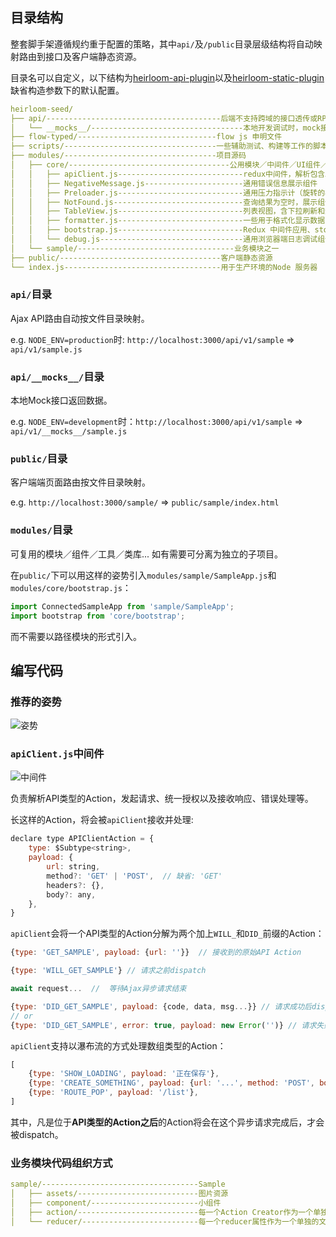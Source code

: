 ## 目录结构

整套脚手架遵循规约重于配置的策略，其中`api/`及`/public`目录层级结构将自动映射路由到接口及客户端静态资源。

目录名可以自定义，以下结构为[heirloom-api-plugin](https://github.com/xuyuanxiang/heirloom-api-plugin)以及[heirloom-static-plugin](https://github.com/xuyuanxiang/heirloom-static-plugin)缺省构造参数下的默认配置。

```yaml
heirloom-seed/
├── api/---------------------------------------后端不支持跨域的接口透传或RPC接口统一封装
│   └── __mocks__/----------------------------------本地开发调试时，mock接口返回
├── flow-typed/-------------------------------flow js 申明文件
├── scripts/----------------------------------一些辅助测试、构建等工作的脚本或工具
├── modules/----------------------------------项目源码
│   ├── core/------------------------------------公用模块／中间件／UI组件／工具类库...
│   │   ├── apiClient.js----------------------------redux中间件，解析包含API调用参数（url, method, headers）的action。
│   │   ├── NegativeMessage.js----------------------通用错误信息展示组件
│   │   ├── Preloader.js----------------------------通用压力指示计（旋转的小菊花）
│   │   ├── NotFound.js-----------------------------查询结果为空时，展示组件
│   │   ├── TableView.js----------------------------列表视图，含下拉刷新和无限向下滚动加载下一页的交互。
│   │   ├── formatter.js----------------------------一些用于格式化显示数据的函数
│   │   ├── bootstrap.js----------------------------Redux 中间件应用、store设置、ReactDOM render...
│   │   └── debug.js--------------------------------通用浏览器端日志调试组件，生产环境下会关闭（！！严禁使用：console.log等。）
│   └── sample/-----------------------------------业务模块之一
├── public/------------------------------------客户端静态资源
└── index.js-----------------------------------用于生产环境的Node 服务器
```

### `api/`目录

Ajax API路由自动按文件目录映射。

e.g. `NODE_ENV=production`时: `http://localhost:3000/api/v1/sample` => `api/v1/sample.js`

### `api/__mocks__/`目录

本地Mock接口返回数据。

e.g. `NODE_ENV=development`时：`http://localhost:3000/api/v1/sample` => `api/v1/__mocks__/sample.js`

### `public/`目录

客户端端页面路由按文件目录映射。

e.g. `http://localhost:3000/sample/` => `public/sample/index.html`

### `modules/`目录

可复用的模块／组件／工具／类库... 如有需要可分离为独立的子项目。

在`public/`下可以用这样的姿势引入`modules/sample/SampleApp.js`和`modules/core/bootstrap.js`：
```javascript
import ConnectedSampleApp from 'sample/SampleApp';
import bootstrap from 'core/bootstrap';
```
而不需要以路径模块的形式引入。

## 编写代码

### 推荐的姿势

![姿势](http://cdn.xuyuanxiang.me/79e50381bed4e4059b97247863c8b1d15b6ab7.png)

### `apiClient.js`中间件

![中间件](http://cdn.xuyuanxiang.me/fa407eaa0f0ca6ae96f57ddb79d37d8ced83fe.png)

负责解析API类型的Action，发起请求、统一授权以及接收响应、错误处理等。

长这样的Action，将会被`apiClient`接收并处理:

```javascript
declare type APIClientAction = {
    type: $Subtype<string>,
    payload: {
        url: string,
        method?: 'GET' | 'POST',  // 缺省: 'GET'
        headers?: {},
        body?: any,
    },
}
```

`apiClient`会将一个API类型的Action分解为两个加上`WILL_`和`DID_`前缀的Action：

```javascript
{type: 'GET_SAMPLE', payload: {url: ''}}  // 接收到的原始API Action

{type: 'WILL_GET_SAMPLE'} // 请求之前dispatch

await request...  //  等待Ajax异步请求结束

{type: 'DID_GET_SAMPLE', payload: {code, data, msg...}} // 请求成功后dispatch
// or
{type: 'DID_GET_SAMPLE', error: true, payload: new Error('')} // 请求失败后dispatch
```

`apiClient`支持以瀑布流的方式处理数组类型的Action：

```javascript
[
    {type: 'SHOW_LOADING', payload: '正在保存'},
    {type: 'CREATE_SOMETHING', payload: {url: '...', method: 'POST', body: {data...}}},
    {type: 'ROUTE_POP', payload: '/list'},
]
```

其中，凡是位于**API类型的Action之后**的Action将会在这个异步请求完成后，才会被dispatch。

### 业务模块代码组织方式

```yaml
sample/-----------------------------------Sample
│   ├── assets/---------------------------图片资源
│   ├── component/------------------------小组件
│   ├── action/---------------------------每一个Action Creator作为一个单独的文件
│   └── reducer/--------------------------每一个reducer属性作为一个单独的文件
```
